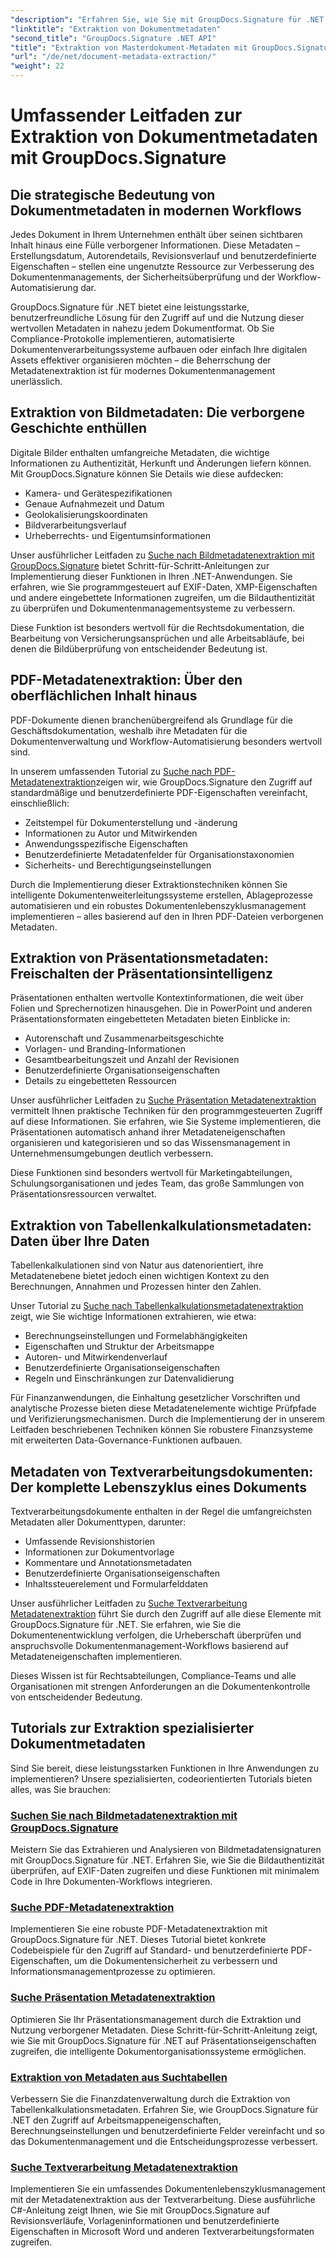 ```yaml
---
"description": "Erfahren Sie, wie Sie mit GroupDocs.Signature für .NET Dokumentmetadaten aus verschiedenen Dateiformaten extrahieren, analysieren und nutzen. Verbessern Sie die Sicherheit, optimieren Sie Arbeitsabläufe und gewinnen Sie wertvolle Einblicke in Ihre Dokumente."
"linktitle": "Extraktion von Dokumentmetadaten"
"second_title": "GroupDocs.Signature .NET API"
"title": "Extraktion von Masterdokument-Metadaten mit GroupDocs.Signature für .NET"
"url": "/de/net/document-metadata-extraction/"
"weight": 22
---
```


# Umfassender Leitfaden zur Extraktion von Dokumentmetadaten mit GroupDocs.Signature

## Die strategische Bedeutung von Dokumentmetadaten in modernen Workflows

Jedes Dokument in Ihrem Unternehmen enthält über seinen sichtbaren Inhalt hinaus eine Fülle verborgener Informationen. Diese Metadaten – Erstellungsdatum, Autorendetails, Revisionsverlauf und benutzerdefinierte Eigenschaften – stellen eine ungenutzte Ressource zur Verbesserung des Dokumentenmanagements, der Sicherheitsüberprüfung und der Workflow-Automatisierung dar.

GroupDocs.Signature für .NET bietet eine leistungsstarke, benutzerfreundliche Lösung für den Zugriff auf und die Nutzung dieser wertvollen Metadaten in nahezu jedem Dokumentformat. Ob Sie Compliance-Protokolle implementieren, automatisierte Dokumentenverarbeitungssysteme aufbauen oder einfach Ihre digitalen Assets effektiver organisieren möchten – die Beherrschung der Metadatenextraktion ist für modernes Dokumentenmanagement unerlässlich.

## Extraktion von Bildmetadaten: Die verborgene Geschichte enthüllen

Digitale Bilder enthalten umfangreiche Metadaten, die wichtige Informationen zu Authentizität, Herkunft und Änderungen liefern können. Mit GroupDocs.Signature können Sie Details wie diese aufdecken:

- Kamera- und Gerätespezifikationen
- Genaue Aufnahmezeit und Datum
- Geolokalisierungskoordinaten
- Bildverarbeitungsverlauf
- Urheberrechts- und Eigentumsinformationen

Unser ausführlicher Leitfaden zu [Suche nach Bildmetadatenextraktion mit GroupDocs.Signature](./search-image-metadata-extraction/) bietet Schritt-für-Schritt-Anleitungen zur Implementierung dieser Funktionen in Ihren .NET-Anwendungen. Sie erfahren, wie Sie programmgesteuert auf EXIF-Daten, XMP-Eigenschaften und andere eingebettete Informationen zugreifen, um die Bildauthentizität zu überprüfen und Dokumentenmanagementsysteme zu verbessern.

Diese Funktion ist besonders wertvoll für die Rechtsdokumentation, die Bearbeitung von Versicherungsansprüchen und alle Arbeitsabläufe, bei denen die Bildüberprüfung von entscheidender Bedeutung ist.

## PDF-Metadatenextraktion: Über den oberflächlichen Inhalt hinaus

PDF-Dokumente dienen branchenübergreifend als Grundlage für die Geschäftsdokumentation, weshalb ihre Metadaten für die Dokumentenverwaltung und Workflow-Automatisierung besonders wertvoll sind.

In unserem umfassenden Tutorial zu [Suche nach PDF-Metadatenextraktion](./search-pdf-metadata-extraction/)zeigen wir, wie GroupDocs.Signature den Zugriff auf standardmäßige und benutzerdefinierte PDF-Eigenschaften vereinfacht, einschließlich:

- Zeitstempel für Dokumenterstellung und -änderung
- Informationen zu Autor und Mitwirkenden
- Anwendungsspezifische Eigenschaften
- Benutzerdefinierte Metadatenfelder für Organisationstaxonomien
- Sicherheits- und Berechtigungseinstellungen

Durch die Implementierung dieser Extraktionstechniken können Sie intelligente Dokumentenweiterleitungssysteme erstellen, Ablageprozesse automatisieren und ein robustes Dokumentenlebenszyklusmanagement implementieren – alles basierend auf den in Ihren PDF-Dateien verborgenen Metadaten.

## Extraktion von Präsentationsmetadaten: Freischalten der Präsentationsintelligenz

Präsentationen enthalten wertvolle Kontextinformationen, die weit über Folien und Sprechernotizen hinausgehen. Die in PowerPoint und anderen Präsentationsformaten eingebetteten Metadaten bieten Einblicke in:

- Autorenschaft und Zusammenarbeitsgeschichte
- Vorlagen- und Branding-Informationen
- Gesamtbearbeitungszeit und Anzahl der Revisionen
- Benutzerdefinierte Organisationseigenschaften
- Details zu eingebetteten Ressourcen

Unser ausführlicher Leitfaden zu [Suche Präsentation Metadatenextraktion](./search-presentation-metadata-extraction/) vermittelt Ihnen praktische Techniken für den programmgesteuerten Zugriff auf diese Informationen. Sie erfahren, wie Sie Systeme implementieren, die Präsentationen automatisch anhand ihrer Metadateneigenschaften organisieren und kategorisieren und so das Wissensmanagement in Unternehmensumgebungen deutlich verbessern.

Diese Funktionen sind besonders wertvoll für Marketingabteilungen, Schulungsorganisationen und jedes Team, das große Sammlungen von Präsentationsressourcen verwaltet.

## Extraktion von Tabellenkalkulationsmetadaten: Daten über Ihre Daten

Tabellenkalkulationen sind von Natur aus datenorientiert, ihre Metadatenebene bietet jedoch einen wichtigen Kontext zu den Berechnungen, Annahmen und Prozessen hinter den Zahlen.

Unser Tutorial zu [Suche nach Tabellenkalkulationsmetadatenextraktion](./search-spreadsheet-metadata-extraction/) zeigt, wie Sie wichtige Informationen extrahieren, wie etwa:

- Berechnungseinstellungen und Formelabhängigkeiten
- Eigenschaften und Struktur der Arbeitsmappe
- Autoren- und Mitwirkendenverlauf
- Benutzerdefinierte Organisationseigenschaften
- Regeln und Einschränkungen zur Datenvalidierung

Für Finanzanwendungen, die Einhaltung gesetzlicher Vorschriften und analytische Prozesse bieten diese Metadatenelemente wichtige Prüfpfade und Verifizierungsmechanismen. Durch die Implementierung der in unserem Leitfaden beschriebenen Techniken können Sie robustere Finanzsysteme mit erweiterten Data-Governance-Funktionen aufbauen.

## Metadaten von Textverarbeitungsdokumenten: Der komplette Lebenszyklus eines Dokuments

Textverarbeitungsdokumente enthalten in der Regel die umfangreichsten Metadaten aller Dokumenttypen, darunter:

- Umfassende Revisionshistorien
- Informationen zur Dokumentvorlage
- Kommentare und Annotationsmetadaten
- Benutzerdefinierte Organisationseigenschaften
- Inhaltssteuerelement und Formularfelddaten

Unser ausführlicher Leitfaden zu [Suche Textverarbeitung Metadatenextraktion](./search-word-processing-metadata-extraction/) führt Sie durch den Zugriff auf alle diese Elemente mit GroupDocs.Signature für .NET. Sie erfahren, wie Sie die Dokumentenentwicklung verfolgen, die Urheberschaft überprüfen und anspruchsvolle Dokumentenmanagement-Workflows basierend auf Metadateneigenschaften implementieren.

Dieses Wissen ist für Rechtsabteilungen, Compliance-Teams und alle Organisationen mit strengen Anforderungen an die Dokumentenkontrolle von entscheidender Bedeutung.

## Tutorials zur Extraktion spezialisierter Dokumentmetadaten

Sind Sie bereit, diese leistungsstarken Funktionen in Ihre Anwendungen zu implementieren? Unsere spezialisierten, codeorientierten Tutorials bieten alles, was Sie brauchen:

### [Suchen Sie nach Bildmetadatenextraktion mit GroupDocs.Signature](./search-image-metadata-extraction/)
Meistern Sie das Extrahieren und Analysieren von Bildmetadatensignaturen mit GroupDocs.Signature für .NET. Erfahren Sie, wie Sie die Bildauthentizität überprüfen, auf EXIF-Daten zugreifen und diese Funktionen mit minimalem Code in Ihre Dokumenten-Workflows integrieren.

### [Suche PDF-Metadatenextraktion](./search-pdf-metadata-extraction/)
Implementieren Sie eine robuste PDF-Metadatenextraktion mit GroupDocs.Signature für .NET. Dieses Tutorial bietet konkrete Codebeispiele für den Zugriff auf Standard- und benutzerdefinierte PDF-Eigenschaften, um die Dokumentensicherheit zu verbessern und Informationsmanagementprozesse zu optimieren.

### [Suche Präsentation Metadatenextraktion](./search-presentation-metadata-extraction/)
Optimieren Sie Ihr Präsentationsmanagement durch die Extraktion und Nutzung verborgener Metadaten. Diese Schritt-für-Schritt-Anleitung zeigt, wie Sie mit GroupDocs.Signature für .NET auf Präsentationseigenschaften zugreifen, die intelligente Dokumentorganisationssysteme ermöglichen.

### [Extraktion von Metadaten aus Suchtabellen](./search-spreadsheet-metadata-extraction/)
Verbessern Sie die Finanzdatenverwaltung durch die Extraktion von Tabellenkalkulationsmetadaten. Erfahren Sie, wie GroupDocs.Signature für .NET den Zugriff auf Arbeitsmappeneigenschaften, Berechnungseinstellungen und benutzerdefinierte Felder vereinfacht und so das Dokumentenmanagement und die Entscheidungsprozesse verbessert.

### [Suche Textverarbeitung Metadatenextraktion](./search-word-processing-metadata-extraction/)
Implementieren Sie ein umfassendes Dokumentenlebenszyklusmanagement mit der Metadatenextraktion aus der Textverarbeitung. Diese ausführliche C#-Anleitung zeigt Ihnen, wie Sie mit GroupDocs.Signature auf Revisionsverläufe, Vorlageninformationen und benutzerdefinierte Eigenschaften in Microsoft Word und anderen Textverarbeitungsformaten zugreifen.